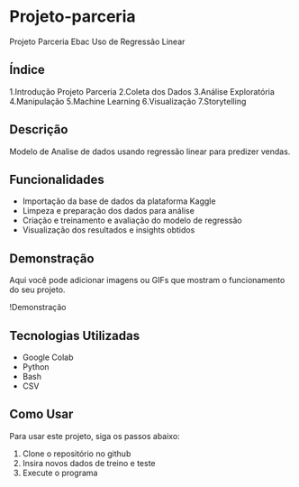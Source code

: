 # Projeto-parceria

Projeto Parceria Ebac Uso de Regressão Linear

## Índice

1.Introdução Projeto Parceria
2.Coleta dos Dados
3.Análise Exploratória
4.Manipulação
5.Machine Learning
6.Visualização
7.Storytelling

## Descrição

Modelo de Analise de dados usando regressão linear para predizer vendas. 

## Funcionalidades

- Importação da base de dados da plataforma Kaggle
- Limpeza e preparação dos dados para análise
- Criação e treinamento e avaliação do modelo de regressão
- Visualização dos resultados e insights obtidos

## Demonstração

Aqui você pode adicionar imagens ou GIFs que mostram o funcionamento do seu projeto.

!Demonstração

## Tecnologias Utilizadas

- Google Colab
- Python
- Bash
- CSV

## Como Usar

Para usar este projeto, siga os passos abaixo:
1. Clone o repositório no github
2. Insira novos dados de treino e teste
3. Execute o programa 

